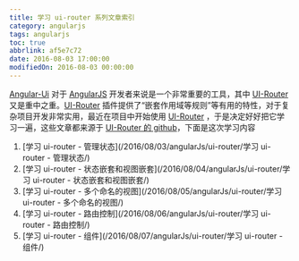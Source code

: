 ```yaml
---
title: 学习 ui-router 系列文章索引
category: angularjs
tags: angularjs
toc: true
abbrlink: af5e7c72
date: 2016-08-03 17:00:00
modifiedOn: 2016-08-03 00:00:00
---
```


[Angular-Ui](http://angular-ui.github.io/) 对于 [AngularJS](http://angularjs.org/) 开发者来说是一个非常重要的工具，其中 [UI-Router](https://github.com/angular-ui/ui-router) 又是重中之重。[UI-Router](https://github.com/angular-ui/ui-router) 插件提供了“嵌套作用域等规则”等有用的特性，对于复杂项目开发非常实用，最近在项目中开始使用 [UI-Router](https://github.com/angular-ui/ui-router) ，于是决定好好把它学习一遍，这些文章都来源于 [UI-Router 的 github](https://github.com/angular-ui/ui-router/wiki)，下面是这次学习内容

1. [学习 ui-router - 管理状态](/2016/08/03/angularJs/ui-router/学习 ui-router - 管理状态/)
2. [学习 ui-router - 状态嵌套和视图嵌套](/2016/08/04/angularJs/ui-router/学习 ui-router - 状态嵌套和视图嵌套/)
3. [学习 ui-router - 多个命名的视图](/2016/08/05/angularJs/ui-router/学习 ui-router - 多个命名的视图/)
4. [学习 ui-router - 路由控制](/2016/08/06/angularJs/ui-router/学习 ui-router - 路由控制/)
5. [学习 ui-router - 组件](/2016/08/07/angularJs/ui-router/学习 ui-router - 组件/)

<!--more-->